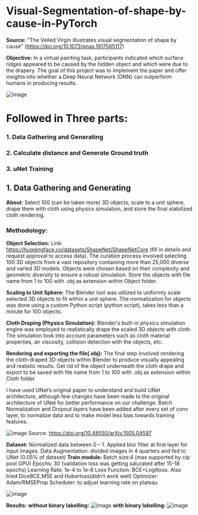 # Visual-Segmentation-of-shape-by-cause-in-PyTorch

**Source:** "The Veiled Virgin illustrates visual segmentation of shape by cause" (https://doi.org/10.1073/pnas.1917565117)

**Objective:** In a virtual painting task, participants indicated which surface ridges appeared to be caused by the hidden object and which were due to the drapery.
The goal of this project was to implement the paper and offer insights into whether a Deep Neural Network (DNN) can outperform humans in producing results.

![image](https://github.com/AkashWelkin/Visual-Segmentation-of-shape-by-cause-in-PyTorch/assets/32175280/49f3cf76-54fe-4f2f-bebf-41de5b86c06a)

# Followed in Three parts:
### 1. Data Gathering and Generating
### 2. Calculate distance and Generate Ground truth
### 3. uNet Training


## 1. Data Gathering and Generating
**About**: Select 100 (can be taken more) 3D objects, scale to a unit sphere, drape them with cloth using physics simulation, and store the final stabilized cloth rendering.
###   Methodology:

  **Object Selection:** Link: https://huggingface.co/datasets/ShapeNet/ShapeNetCore (fill in details and request approval to access data).
                        The curation process involved selecting 100 3D objects from a vast repository containing more than 25,000 diverse and varied 3D models.
                        Objects were chosen based on their complexity and geometric diversity to ensure a robust simulation.
                        Store the objects with file name from 1 to 100 with .obj as extension within Object folder.

  **Scaling to Unit Sphere:** The Blender tool was utilized to uniformly scale selected 3D objects to fit within a unit sphere.
                              The normalization for objects was done using a custom Python script (python script), takes less than a minute for 100 objects.
  
  **Cloth Draping (Physics Simulation):** Blender's built-in physics simulation engine was employed to realistically drape the scaled 3D objects with cloth.
                                     The simulation took into account parameters such as cloth material properties, air viscosity, collision detection with the
                                     objects, etc.
  
  **Rendering and exporting the file(.obj):** The final step involved rendering the cloth-draped 3D objects within Blender to produce visually appealing and 
                                              realistic results.
                                              Get rid of the object underneath the cloth drape and export to be saved with file name from 1 to 100 with .obj as 
                                              extension within Cloth folder



I have used UNet’s original paper to understand and build UNet architecture, although few changes have been made to the original architecture of UNet for better performance on our challenge. Batch Normalization and Dropout layers have been added after every set of conv layer, to normalize data and to make model less bias towards training features.

![image](https://github.com/AkashWelkin/Visual-Segmentation-of-shape-by-cause-in-PyTorch/assets/32175280/2c71a5ba-1fd1-4a08-8942-1a88574310d2)
          Source: https://doi.org/10.48550/arXiv.1505.04597

**Dataset:**
Normalized data between 0 – 1.
Applied blur filter at first layer for input images.
Data Augmentation: divided images in 4 quarters and fed to UNet (0.05% of dataset)
**Train module:**
Batch size:4 (max supported by cip pool GPU)
Epochs: 30 (validation loss was getting saturated after 15-18 epochs)
Learning Rate: 1e-4 to 1e-6
Loss Function: BCE+Logitloss. Also tried DiceBCE,MSE and Huberloss(didn’t work well)
Optimizer: Adam/RMSEProp
Scheduler: to adjust learning rate on plateau

![image](https://github.com/AkashWelkin/Visual-Segmentation-of-shape-by-cause-in-PyTorch/assets/32175280/10c08032-9823-4218-86c8-501aa89104d6)

**Results:**
**without binary labelling:**
![image](https://github.com/AkashWelkin/Visual-Segmentation-of-shape-by-cause-in-PyTorch/assets/32175280/c0a59d69-6479-4d8c-80ba-029f6be32c1c)
**with binary labelling:**
![image](https://github.com/AkashWelkin/Visual-Segmentation-of-shape-by-cause-in-PyTorch/assets/32175280/c399b96a-96ef-4dea-a796-34eccc7375df)




 
